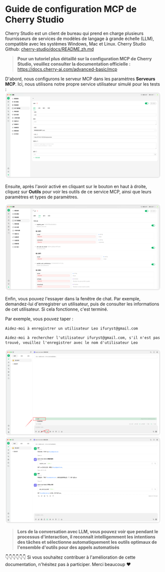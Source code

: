 # Guide de configuration MCP de Cherry Studio
Cherry Studio est un client de bureau qui prend en charge plusieurs fournisseurs de services de modèles de langage à grande échelle (LLM), compatible avec les systèmes Windows, Mac et Linux.
Cherry Studio Github: [cherry-studio/docs/README.zh.md](https://github.com/CherryHQ/cherry-studio/blob/main/docs/README.zh.md)

> **Pour un tutoriel plus détaillé sur la configuration MCP de Cherry Studio, veuillez consulter la documentation officielle :**  
> https://docs.cherry-ai.com/advanced-basic/mcp

D'abord, nous configurons le serveur MCP dans les paramètres **Serveurs MCP**. Ici, nous utilisons notre propre service utilisateur simulé pour les tests :
![cherrystudio.mcp.servers.png](../../../../../static/img/cherrystudio.mcp.servers.png)

Ensuite, après l'avoir activé en cliquant sur le bouton en haut à droite, cliquez sur **Outils** pour voir les outils de ce service MCP, ainsi que leurs paramètres et types de paramètres.

![cherrystudio.mcp.tools.png](../../../../../static/img/cherrystudio.mcp.tools.png)

Enfin, vous pouvez l'essayer dans la fenêtre de chat. Par exemple, demandez-lui d'enregistrer un utilisateur, puis de consulter les informations de cet utilisateur. Si cela fonctionne, c'est terminé.

Par exemple, vous pouvez taper :
```
Aidez-moi à enregistrer un utilisateur Leo ifuryst@gmail.com
```

```
Aidez-moi à rechercher l'utilisateur ifuryst@gmail.com, s'il n'est pas trouvé, veuillez l'enregistrer avec le nom d'utilisateur Leo
```

![cherrystudio.mcp.servers.choose.png](../../../../../static/img/cherrystudio.mcp.servers.choose.png)
![cherrystudio.usecase.png](../../../../../static/img/cherrystudio.usecase.png)

> **Lors de la conversation avec LLM, vous pouvez voir que pendant le processus d'interaction, il reconnaît intelligemment les intentions des tâches et sélectionne automatiquement les outils optimaux de l'ensemble d'outils pour des appels automatisés**

👇👇👇👇👇👇 Si vous souhaitez contribuer à l'amélioration de cette documentation, n'hésitez pas à participer. Merci beaucoup ❤️ 